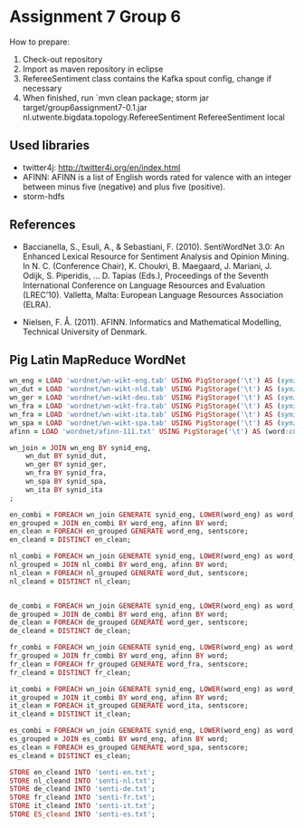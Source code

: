 Assignment 7 Group 6
====================

How to prepare:

1. Check-out repository
2. Import as maven repository in eclipse
3. RefereeSentiment class contains the Kafka spout config, change if necessary
4. When finished, run `mvn clean package; storm jar target/group6assignment7-0.1.jar nl.utwente.bigdata.topology.RefereeSentiment RefereeSentiment local


Used libraries
--------------
- twitter4j: http://twitter4j.org/en/index.html
- AFINN: AFINN is a list of English words rated for valence with an integer
between minus five (negative) and plus five (positive).
- storm-hdfs

References
----------
- Baccianella, S., Esuli, A., & Sebastiani, F. (2010). SentiWordNet 3.0: An Enhanced Lexical Resource for Sentiment Analysis and Opinion Mining. In N. C. (Conference Chair), K. Choukri, B. Maegaard, J. Mariani, J. Odijk, S. Piperidis, … D. Tapias (Eds.), Proceedings of the Seventh International Conference on Language Resources and Evaluation (LREC’10). Valletta, Malta: European Language Resources Association (ELRA).

- Nielsen, F. Å. (2011). AFINN. Informatics and Mathematical Modelling, Technical University of Denmark.

Pig Latin MapReduce WordNet
----------------------------
<!-- Yeah not really ruby but this colors it quite okay'ish -->
```ruby
wn_eng = LOAD 'wordnet/wn-wikt-eng.tab' USING PigStorage('\t') AS (synid_eng: chararray, type_eng:chararray, word_eng:chararray);
wn_dut = LOAD 'wordnet/wn-wikt-nld.tab' USING PigStorage('\t') AS (synid_dut: chararray, type_dut:chararray, word_dut:chararray);
wn_ger = LOAD 'wordnet/wn-wikt-deu.tab' USING PigStorage('\t') AS (synid_ger: chararray, type_ger:chararray, word_ger:chararray);
wn_fra = LOAD 'wordnet/wn-wikt-fra.tab' USING PigStorage('\t') AS (synid_fra: chararray, type_fra:chararray, word_fra:chararray);
wn_fra = LOAD 'wordnet/wn-wikt-ita.tab' USING PigStorage('\t') AS (synid_ita: chararray, type_ita:chararray, word_ita:chararray);
wn_spa = LOAD 'wordnet/wn-wikt-spa.tab' USING PigStorage('\t') AS (synid_spa: chararray, type_spa:chararray, word_spa:chararray);
afinn = LOAD 'wordnet/afinn-111.txt' USING PigStorage('\t') AS (word:chararray,sentscore:int);

wn_join = JOIN wn_eng BY synid_eng,
    wn_dut BY synid_dut,
    wn_ger BY synid_ger,
    wn_fra BY synid_fra,
    wn_spa BY synid_spa,
    wn_ita BY synid_ita
;

en_combi = FOREACH wn_join GENERATE synid_eng, LOWER(word_eng) as word_eng;
en_grouped = JOIN en_combi BY word_eng, afinn BY word;
en_clean = FOREACH en_grouped GENERATE word_eng, sentscore;
en_cleand = DISTINCT en_clean;

nl_combi = FOREACH wn_join GENERATE synid_eng, LOWER(word_eng) as word_eng, LOWER(word_dut) as word_dut;
nl_grouped = JOIN nl_combi BY word_eng, afinn BY word;
nl_clean = FOREACH nl_grouped GENERATE word_dut, sentscore;
nl_cleand = DISTINCT nl_clean;


de_combi = FOREACH wn_join GENERATE synid_eng, LOWER(word_eng) as word_eng, LOWER(word_ger) as word_ger;
de_grouped = JOIN de_combi BY word_eng, afinn BY word;
de_clean = FOREACH de_grouped GENERATE word_ger, sentscore;
de_cleand = DISTINCT de_clean;

fr_combi = FOREACH wn_join GENERATE synid_eng, LOWER(word_eng) as word_eng, LOWER(word_fra) as word_fra;
fr_grouped = JOIN fr_combi BY word_eng, afinn BY word;
fr_clean = FOREACH fr_grouped GENERATE word_fra, sentscore;
fr_cleand = DISTINCT fr_clean;

it_combi = FOREACH wn_join GENERATE synid_eng, LOWER(word_eng) as word_eng, LOWER(word_ita) as word_ita;
it_grouped = JOIN it_combi BY word_eng, afinn BY word;
it_clean = FOREACH it_grouped GENERATE word_ita, sentscore;
it_cleand = DISTINCT it_clean;

es_combi = FOREACH wn_join GENERATE synid_eng, LOWER(word_eng) as word_eng, LOWER(word_spa) as word_spa;
es_grouped = JOIN es_combi BY word_eng, afinn BY word;
es_clean = FOREACH es_grouped GENERATE word_spa, sentscore;
es_cleand = DISTINCT es_clean;

STORE en_cleand INTO 'senti-en.txt';
STORE nl_cleand INTO 'senti-nl.txt';
STORE de_cleand INTO 'senti-de.txt';
STORE fr_cleand INTO 'senti-fr.txt';
STORE it_cleand INTO 'senti-it.txt';
STORE ES_cleand INTO 'senti-es.txt';
```

